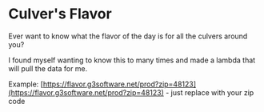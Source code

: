 # Culver's Flavor

Ever want to know what the flavor of the day is for all the culvers around you?

I found myself wanting to know this to many times and made a lambda that will pull the data for me.

Example: [https://flavor.g3software.net/prod?zip=48123](https://flavor.g3software.net/prod?zip=48123) - just replace with your zip code
